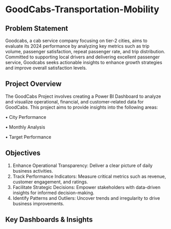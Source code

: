 # GoodCabs-Transportation-Mobility

## Problem Statement
Goodcabs, a cab service company focusing on tier-2 cities, aims to evaluate its 2024 performance by analyzing key metrics such as trip volume, passenger satisfaction, repeat passenger rate, and trip distribution. Committed to supporting local drivers and delivering excellent passenger service, Goodcabs seeks actionable insights to enhance growth strategies and improve overall satisfaction levels.

## Project Overview
The GoodCabs Project involves creating a Power BI Dashboard to analyze and visualize operational, financial, and customer-related data for GoodCabs. This project aims to provide insights into the following areas:

• City Performance

• Monthly Analysis

• Target Performance

## Objectives
1. Enhance Operational Transparency: Deliver a clear picture of daily business activities.
2. Track Performance Indicators: Measure critical metrics such as revenue, customer engagement, and ratings.
3. Facilitate Strategic Decisions: Empower stakeholders with data-driven insights for informed decision-making.
4. Identify Patterns and Outliers: Uncover trends and irregularity to drive business improvements.

## Key Dashboards & Insights






